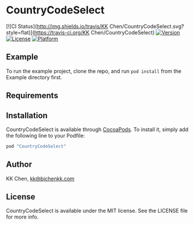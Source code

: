 # CountryCodeSelect

[![CI Status](http://img.shields.io/travis/KK Chen/CountryCodeSelect.svg?style=flat)](https://travis-ci.org/KK Chen/CountryCodeSelect)
[![Version](https://img.shields.io/cocoapods/v/CountryCodeSelect.svg?style=flat)](http://cocoapods.org/pods/CountryCodeSelect)
[![License](https://img.shields.io/cocoapods/l/CountryCodeSelect.svg?style=flat)](http://cocoapods.org/pods/CountryCodeSelect)
[![Platform](https://img.shields.io/cocoapods/p/CountryCodeSelect.svg?style=flat)](http://cocoapods.org/pods/CountryCodeSelect)

## Example

To run the example project, clone the repo, and run `pod install` from the Example directory first.

## Requirements

## Installation

CountryCodeSelect is available through [CocoaPods](http://cocoapods.org). To install
it, simply add the following line to your Podfile:

```ruby
pod "CountryCodeSelect"
```

## Author

KK Chen, kk@bichenkk.com

## License

CountryCodeSelect is available under the MIT license. See the LICENSE file for more info.
